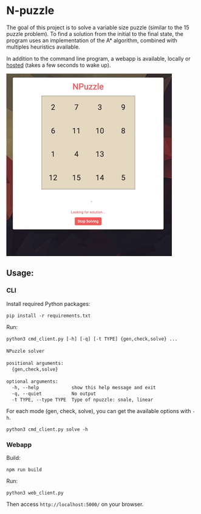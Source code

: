 # N-puzzle
The goal of this project is to solve a variable size puzzle (similar to the 15 puzzle problem).
To find a solution from the initial to the final state, the program uses an implementation of the A* algorithm, combined with multiples heuristics available.

In addition to the command line program, a webapp is available, locally or [hosted](https://npuzzle.herokuapp.com/) (takes a few seconds to wake up).

![gif](demo.gif)

## Usage:
### CLI
Install required Python packages:
```
pip install -r requirements.txt
```

Run:
```
python3 cmd_client.py [-h] [-q] [-t TYPE] {gen,check,solve} ...

NPuzzle solver

positional arguments:
  {gen,check,solve}

optional arguments:
  -h, --help            show this help message and exit
  -q, --quiet           No output
  -t TYPE, --type TYPE  Type of npuzzle: snale, linear
```

For each mode (gen, check, solve), you can get the available options with ```-h```.
```
python3 cmd_client.py solve -h
```

### Webapp
Build:
```
npm run build
```

Run:
```
python3 web_client.py
```
Then access ```http://localhost:5000/``` on your browser.
